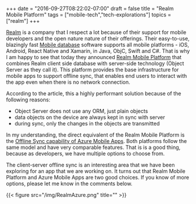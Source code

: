 +++
date = "2016-09-27T08:22:02-07:00"
draft = false
title = "Realm Mobile Platform"
tags = ["mobile-tech","tech-explorations"]
topics = ["realm"]
+++

[Realm](https://realm.io) is a company that I respect a lot because of their support for mobile developers and the open nature nature of their offerings. Their easy-to-use, blazingly fast [Mobile database](https://realm.io/products/realm-mobile-database/) software supports all mobile platforms - iOS, Android, React Native and Xamarin, in Java, ObjC, Swift and C#. 
That is why I am happy to see that today they announced [Realm Mobile Platform](https://realm.io/news/introducing-realm-mobile-platform/) that combines Realm client side database with server-side technology (Object Server as they call it). This platform provides the base infrastructure for mobile apps to support offline sync, that enables end users to interact with the app even when there is no network connection. 

According to the article, this a highly performant solution because of the following reasons:

* Object Server does not use any ORM, just plain objects
* data objects on the device are always kept in sync with server
* during sync, only the changes in the objects are transmitted

In my understanding, the direct equivalent of the Realm Mobile Platform is the [Offline Sync capability of Azure Mobile Apps](https://azure.microsoft.com/en-us/documentation/articles/app-service-mobile-offline-data-sync/). Both platforms follow the same model and have very comparable features. That is is a good thing, because as developers, we have multiple options to choose from.

The client-server offline sync is an interesting area that we have been exploring for an app that we are working on. It turns out that Realm Mobile Platform and Azure Mobile Apps are two good choices. If you know of more options, please let me know in the comments below.

{{< figure src="/img/RealmAzure.png" title="" >}}

